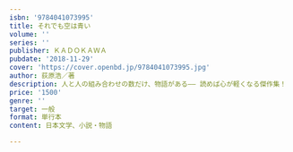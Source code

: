```yaml
---
isbn: '9784041073995'
title: それでも空は青い
volume: ''
series: ''
publisher: ＫＡＤＯＫＡＷＡ
pubdate: '2018-11-29'
cover: 'https://cover.openbd.jp/9784041073995.jpg'
author: 荻原浩／著
description: 人と人の組み合わせの数だけ、物語がある―― 読めば心が軽くなる傑作集！
price: '1500'
genre: ''
target: 一般
format: 単行本
content: 日本文学、小説・物語

---
```

